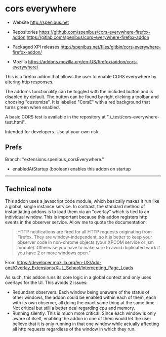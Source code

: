 cors everywhere
===============

- Website
  http://spenibus.net

- Repositories
  https://github.com/spenibus/cors-everywhere-firefox-addon
  https://gitlab.com/spenibus/cors-everywhere-firefox-addon

- Packaged XPI releases
  http://spenibus.net/files/gitbin/cors-everywhere-firefox-addon/

- Mozilla
  https://addons.mozilla.org/en-US/firefox/addon/cors-everywhere/


This is a firefox addon that allows the user to enable CORS everywhere by altering http responses.

The addon's functionality can be toggled with the included button and is disabled by default. The button can be found by right clicking a toolbar and choosing "customize". It is labelled "CorsE" with a red background that turns green when enabled.

A basic CORS test is available in the repository at "./_test/cors-everywhere-test.html".

Intended for developers. Use at your own risk.


Prefs
-----

Branch: "extensions.spenibus_corsEverywhere."

- enabledAtStartup (boolean) enables this addon on startup

--------------------------------------------------------------------------------

Technical note
--------------

This addon uses a javascript code module, which basically makes it run like a global, single instance service. In contrast, the standard method of instantiating addons is to load them via an "overlay" which is tied to an individual window. This is important because this addon registers http events in the observer service. Allow me to quote the documentation:

>HTTP notifications are fired for all HTTP requests originating from Firefox.
>They are window-independent, so it is better to keep your observer code in non-chrome objects (your XPCOM service or jsm module). Otherwise you have to make sure to avoid duplicated work if you have 2 or more windows open."

From https://developer.mozilla.org/en-US/Add-ons/Overlay_Extensions/XUL_School/Intercepting_Page_Loads

As such, this addon runs its core logic in a global context and only uses
overlays for the UI. This avoids 2 issues:
 - Redundant observers.
   Each window being unaware of the status of other windows, the addon could be
   enabled within each of them, each with its own observer, all doing the exact
   same thing at the same time. Not critical but still a better deal regarding
   cpu and memory.
 - Running silently.
   This is much more critical. Since each window is only aware of itself,
   enabling the addon in one of them would let the user believe that it is only
   running in that one window while actually affecting all http requests
   regardless of the window in which they run.